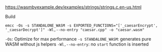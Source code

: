 https://wasmbyexample.dev/examples/strings/strings.c.en-us.html

Build 

`emcc -Os -s STANDALONE_WASM -s EXPORTED_FUNCTIONS="['_caesarEncrypt', '_caesarDecrypt']" -Wl,--no-entry "caesar.cpp" -o "caesar.wasm"`

`-Os`: Optimize for max performance
`-s STANDALONE_WASM`: generates pure WASM without js helpers
`-Wl,--no-entry`: no `start` function is inserted 